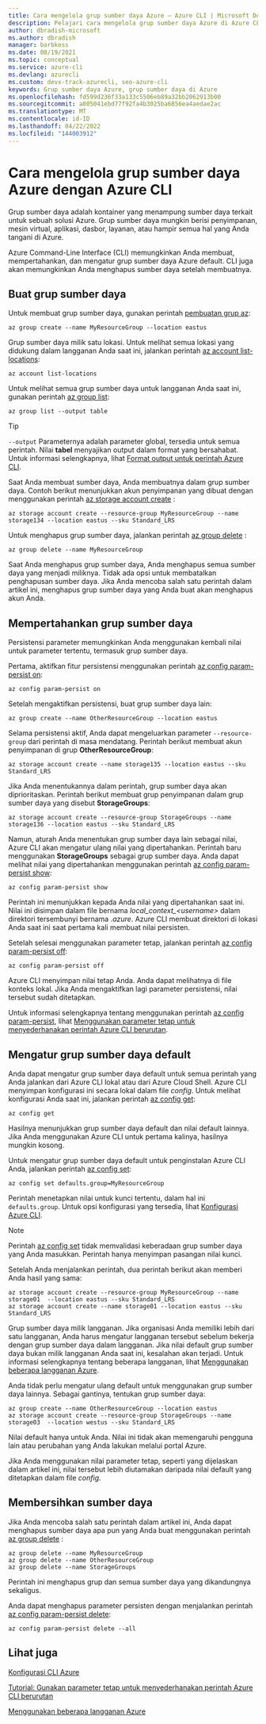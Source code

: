 ```yaml
---
title: Cara mengelola grup sumber daya Azure – Azure CLI | Microsoft Docs
description: Pelajari cara mengelola grup sumber daya Azure di Azure CLI, alat lintas platform untuk menyambung ke Azure dan menjalankan perintah administratif pada sumber daya Azure.
author: dbradish-microsoft
ms.author: dbradish
manager: barbkess
ms.date: 08/19/2021
ms.topic: conceptual
ms.service: azure-cli
ms.devlang: azurecli
ms.custom: devx-track-azurecli, seo-azure-cli
keywords: Grup sumber daya Azure, grup sumber daya di Azure
ms.openlocfilehash: fd599d236f33a133c5506eb89a32bb2062913b00
ms.sourcegitcommit: a805041ebd77f92fa4b3025ba6856ea4aedae2ac
ms.translationtype: MT
ms.contentlocale: id-ID
ms.lasthandoff: 04/22/2022
ms.locfileid: "144003912"
---
```

# <a name="how-to-manage-azure-resource-groups-with-the-azure-cli"></a>Cara mengelola grup sumber daya Azure dengan Azure CLI

Grup sumber daya adalah kontainer yang menampung sumber daya terkait untuk sebuah solusi Azure. Grup sumber daya mungkin berisi penyimpanan, mesin virtual, aplikasi, dasbor, layanan, atau hampir semua hal yang Anda tangani di Azure.

Azure Command-Line Interface (CLI) memungkinkan Anda membuat, mempertahankan, dan mengatur grup sumber daya Azure default. CLI juga akan memungkinkan Anda menghapus sumber daya setelah membuatnya. 

## <a name="create-a-resource-group"></a>Buat grup sumber daya

Untuk membuat grup sumber daya, gunakan perintah [pembuatan grup az](/cli/azure/group#az_group_create):

```azurecli
az group create --name MyResourceGroup --location eastus
```

Grup sumber daya milik satu lokasi. Untuk melihat semua lokasi yang didukung dalam langganan Anda saat ini, jalankan perintah [az account list-locations](/cli/azure/account#az_account_list_locations):

```azurecli
az account list-locations
```

Untuk melihat semua grup sumber daya untuk langganan Anda saat ini, gunakan perintah [az group list](/cli/azure/group#az_group_list):

```azurecli
az group list --output table
```

> [!TIP]
> `--output` Parameternya adalah parameter global, tersedia untuk semua perintah. Nilai **tabel** menyajikan output dalam format yang bersahabat. Untuk informasi selengkapnya, lihat [Format output untuk perintah Azure CLI](./format-output-azure-cli.md).

Saat Anda membuat sumber daya, Anda membuatnya dalam grup sumber daya. Contoh berikut menunjukkan akun penyimpanan yang dibuat dengan menggunakan perintah [az storage account create](/cli/azure/storage/account#az_storage_account_create) :

```azurecli
az storage account create --resource-group MyResourceGroup --name storage134 --location eastus --sku Standard_LRS
```

Untuk menghapus grup sumber daya, jalankan perintah [az group delete](/cli/azure/group#az_group_delete) :

```azurecli
az group delete --name MyResourceGroup
```

Saat Anda menghapus grup sumber daya, Anda menghapus semua sumber daya yang menjadi miliknya. Tidak ada opsi untuk membatalkan penghapusan sumber daya. Jika Anda mencoba salah satu perintah dalam artikel ini, menghapus grup sumber daya yang Anda buat akan menghapus akun Anda.

## <a name="persist-a-resource-group"></a>Mempertahankan grup sumber daya

Persistensi parameter memungkinkan Anda menggunakan kembali nilai untuk parameter tertentu, termasuk grup sumber daya.

Pertama, aktifkan fitur persistensi menggunakan perintah [az config param-persist on](/cli/azure/config/param-persist#az_config_param_persist_on):

```azurecli
az config param-persist on
```

Setelah mengaktifkan persistensi, buat grup sumber daya lain:

 ```azurecli
az group create --name OtherResourceGroup --location eastus
```

Selama persistensi aktif, Anda dapat mengeluarkan parameter `--resource-group` dari perintah di masa mendatang. Perintah berikut membuat akun penyimpanan di grup **OtherResourceGroup**:

```azurecli
az storage account create --name storage135 --location eastus --sku Standard_LRS
```

Jika Anda menentukannya dalam perintah, grup sumber daya akan diprioritaskan. Perintah berikut membuat grup penyimpanan dalam grup sumber daya yang disebut **StorageGroups**:

```azurecli
az storage account create --resource-group StorageGroups --name storage136 --location eastus --sku Standard_LRS
```

Namun, aturah Anda menentukan grup sumber daya lain sebagai nilai, Azure CLI akan mengatur ulang nilai yang dipertahankan. Perintah baru menggunakan **StorageGroups** sebagai grup sumber daya. Anda dapat melihat nilai yang dipertahankan menggunakan perintah [az config param-persist show](/cli/azure/config/param-persist#az_config_param_persist_show):

```azurecli
az config param-persist show
```

Perintah ini menunjukkan kepada Anda nilai yang dipertahankan saat ini. Nilai ini disimpan dalam file bernama *local_context_\<username>* dalam direktori tersembunyi bernama *.azure*. Azure CLI membuat direktori di lokasi Anda saat ini saat pertama kali membuat nilai persisten.

Setelah selesai menggunakan parameter tetap, jalankan perintah [az config param-persist off](/cli/azure/config/param-persist#az_config_param_persist_off):

```azurecli
az config param-persist off
```

Azure CLI menyimpan nilai tetap Anda. Anda dapat melihatnya di file konteks lokal. Jika Anda mengaktifkan lagi parameter persistensi, nilai tersebut sudah ditetapkan.

Untuk informasi selengkapnya tentang menggunakan perintah [az config param-persist](../latest/docs-ref-autogen/config/param-persist.yml), lihat [Menggunakan parameter tetap untuk menyederhanakan perintah Azure CLI berurutan](./param-persist-tutorial.md).

## <a name="set-a-default-resource-group"></a>Mengatur grup sumber daya default

Anda dapat mengatur grup sumber daya default untuk semua perintah yang Anda jalankan dari Azure CLI lokal atau dari Azure Cloud Shell. Azure CLI menyimpan konfigurasi ini secara lokal dalam file *config*. Untuk melihat konfigurasi Anda saat ini, jalankan perintah [az config get](/cli/azure/config#az_config_get):

```azurecli
az config get
```

Hasilnya menunjukkan grup sumber daya default dan nilai default lainnya. Jika Anda menggunakan Azure CLI untuk pertama kalinya, hasilnya mungkin kosong.

Untuk mengatur grup sumber daya default untuk penginstalan Azure CLI Anda, jalankan perintah [az config set](/cli/azure/config#az_config_set):

```azurecli
az config set defaults.group=MyResourceGroup
```

Perintah menetapkan nilai untuk kunci tertentu, dalam hal ini `defaults.group`. Untuk opsi konfigurasi yang tersedia, lihat [Konfigurasi Azure CLI](./azure-cli-configuration.md).

> [!NOTE]
> Perintah [az config set](/cli/azure/config#az_config_set) tidak memvalidasi keberadaan grup sumber daya yang Anda masukkan. Perintah hanya menyimpan pasangan nilai kunci.

Setelah Anda menjalankan perintah, dua perintah berikut akan memberi Anda hasil yang sama:

```azurecli
az storage account create --resource-group MyResourceGroup --name storage01  --location eastus --sku Standard_LRS
az storage account create --name storage01 --location eastus --sku Standard_LRS
```

Grup sumber daya milik langganan. Jika organisasi Anda memiliki lebih dari satu langganan, Anda harus mengatur langganan tersebut sebelum bekerja dengan grup sumber daya dalam langganan. Jika nilai default grup sumber daya bukan milik langganan Anda saat ini, kesalahan akan terjadi. Untuk informasi selengkapnya tentang beberapa langganan, lihat [Menggunakan beberapa langganan Azure](manage-azure-subscriptions-azure-cli.md).

Anda tidak perlu mengatur ulang default untuk menggunakan grup sumber daya lainnya. Sebagai gantinya, tentukan grup sumber daya:

```azurecli
az group create --name OtherResourceGroup --location eastus
az storage account create --resource-group StorageGroups --name storage03  --location westus --sku Standard_LRS
```

Nilai default hanya untuk Anda. Nilai ini tidak akan memengaruhi pengguna lain atau perubahan yang Anda lakukan melalui portal Azure.

Jika Anda menggunakan nilai parameter tetap, seperti yang dijelaskan dalam artikel ini, nilai tersebut lebih diutamakan daripada nilai default yang ditetapkan dalam file *config*.

## <a name="clean-up-resources"></a>Membersihkan sumber daya

Jika Anda mencoba salah satu perintah dalam artikel ini, Anda dapat menghapus sumber daya apa pun yang Anda buat menggunakan perintah [az group delete](/cli/azure/group#az_group_delete) :

```azurecli
az group delete --name MyResourceGroup
az group delete --name OtherResourceGroup
az group delete --name StorageGroups
```

Perintah ini menghapus grup dan semua sumber daya yang dikandungnya sekaligus.

Anda dapat menghapus parameter persisten dengan menjalankan perintah [az config param-persist delete](/cli/azure/config/param-persist#az_config_param_persist_delete):

```azurecli
az config param-persist delete --all
```

## <a name="see-also"></a>Lihat juga

[Konfigurasi CLI Azure](./azure-cli-configuration.md)

[Tutorial: Gunakan parameter tetap untuk menyederhanakan perintah Azure CLI berurutan](./param-persist-tutorial.md)

[Menggunakan beberapa langganan Azure](manage-azure-subscriptions-azure-cli.md)